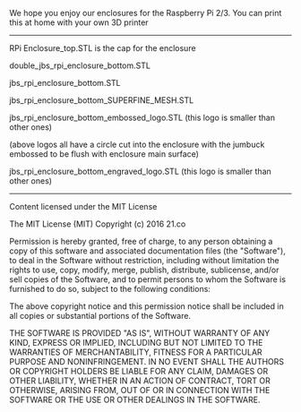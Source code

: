 We hope you enjoy our enclosures for the Raspberry Pi 2/3. You can print this at home with your own 3D printer

------------------------

RPi Enclosure_top.STL is the cap for the enclosure


double_jbs_rpi_enclosure_bottom.STL

jbs_rpi_enclosure_bottom.STL

jbs_rpi_enclosure_bottom_SUPERFINE_MESH.STL

jbs_rpi_enclosure_bottom_embossed_logo.STL (this logo is smaller than other ones)

(above logos all have a circle cut into the enclosure with the jumbuck embossed to be flush with enclosure main surface)


jbs_rpi_enclosure_bottom_engraved_logo.STL (this logo is smaller than other ones)

------------------------

Content licensed under the MIT License

The MIT License (MIT)
Copyright (c) 2016 21.co

Permission is hereby granted, free of charge, to any person obtaining a copy of this software and associated documentation files (the "Software"), to deal in the Software without restriction, including without limitation the rights to use, copy, modify, merge, publish, distribute, sublicense, and/or sell copies of the Software, and to permit persons to whom the Software is furnished to do so, subject to the following conditions:

The above copyright notice and this permission notice shall be included in all copies or substantial portions of the Software.

THE SOFTWARE IS PROVIDED "AS IS", WITHOUT WARRANTY OF ANY KIND, EXPRESS OR IMPLIED, INCLUDING BUT NOT LIMITED TO THE WARRANTIES OF MERCHANTABILITY, FITNESS FOR A PARTICULAR PURPOSE AND NONINFRINGEMENT. IN NO EVENT SHALL THE AUTHORS OR COPYRIGHT HOLDERS BE LIABLE FOR ANY CLAIM, DAMAGES OR OTHER LIABILITY, WHETHER IN AN ACTION OF CONTRACT, TORT OR OTHERWISE, ARISING FROM, OUT OF OR IN CONNECTION WITH THE SOFTWARE OR THE USE OR OTHER DEALINGS IN THE SOFTWARE.
